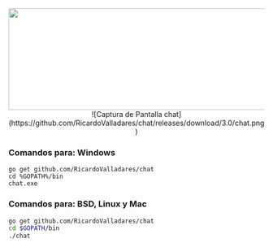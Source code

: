 <img align="left" width="600" height="200" src="https://github.com/RicardoValladares/chat/releases/download/3.0/chat.png">
<center>
![Captura de Pantalla chat](https://github.com/RicardoValladares/chat/releases/download/3.0/chat.png)
</center>

### Comandos para: Windows
```batch
go get github.com/RicardoValladares/chat
cd %GOPATH%/bin
chat.exe
```

### Comandos para: BSD, Linux y Mac
```bash
go get github.com/RicardoValladares/chat
cd $GOPATH/bin
./chat
```
